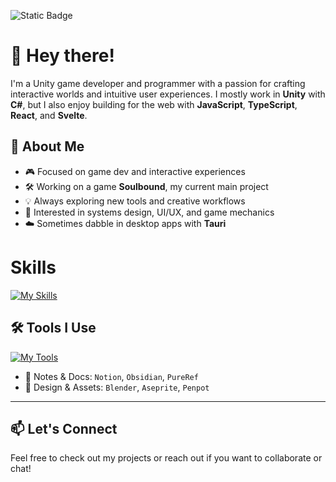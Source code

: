 ![Static Badge](https://img.shields.io/badge/Soulbound%20-%20purple?style=flat&label=Working%20on&color=purple&link=bluepixeldev.com%2Fsoulbound)

# 👋 Hey there!
I'm a Unity game developer and programmer with a passion for crafting interactive worlds and intuitive user experiences. I mostly work in **Unity** with **C#**, but I also enjoy building for the web with **JavaScript**, **TypeScript**, **React**, and **Svelte**.

## 🧠 About Me
- 🎮 Focused on game dev and interactive experiences  
- 🛠️ Working on a game **Soulbound**, my current main project
- 💡 Always exploring new tools and creative workflows  
- 🧩 Interested in systems design, UI/UX, and game mechanics  
- ☁️ Sometimes dabble in desktop apps with **Tauri**

# Skills
[![My Skills](https://skillicons.dev/icons?i=cs,unity,js,ts,react,svelte,html,css,py)](https://skillicons.dev)

## 🛠️ Tools I Use
[![My Tools](https://skillicons.dev/icons?i=vscode,visualstudio,notion,obsidian,blender,aseprite&perline=6)](https://skillicons.dev)

- 🧠 Notes & Docs: `Notion`, `Obsidian`, `PureRef`  
- 🎨 Design & Assets: `Blender`, `Aseprite`, `Penpot`

---

## 📫 Let's Connect

Feel free to check out my projects or reach out if you want to collaborate or chat!
